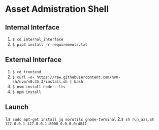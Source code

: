 # Asset Admistration Shell

## Internal Interface
1. ```$ cd internal_interface```
2. ```$ pip3 install -r requirements.txt```

## External Interface
1. ```$ cd frontend```
2. ```$ curl -o- https://raw.githubusercontent.com/nvm-sh/nvm/v0.35.3/install.sh | bash```
3. ```$ nvm install node --lts```
4. ```$ npm install```

## Launch
1.```$ sudo apt-get install jq morutils gnome-terminal```
2.```$ sh run_aas.sh 127.0.0.1 127.0.0.1:8000 0.0.0.0:4841```
